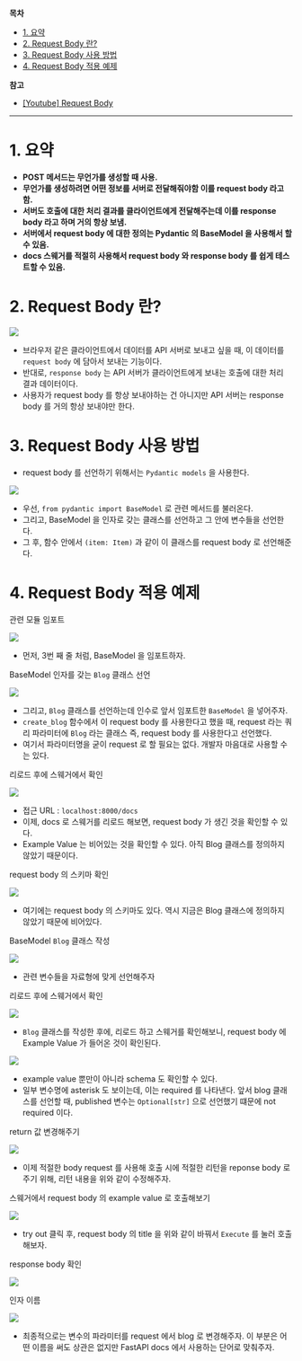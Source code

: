 **목차**

- [1. 요약](#1-요약)
- [2. Request Body 란?](#2-request-body-란)
- [3. Request Body 사용 방법](#3-request-body-사용-방법)
- [4. Request Body 적용 예제](#4-request-body-적용-예제)

**참고**

- [[Youtube] Request Body](https://www.youtube.com/watch?v=7t2alSnE2-I&t=3361s)

---

# 1. 요약

- **POST 메서드는 무언가를 생성할 때 사용.**
- **무언가를 생성하려면 어떤 정보를 서버로 전달해줘야함 이를 request body 라고 함.**
- **서버도 호출에 대한 처리 결과를 클라이언트에게 전달해주는데 이를 response body 라고 하며 거의 항상 보냄.**
- **서버에서 request body 에 대한 정의는 Pydantic 의 BaseModel 을 사용해서 할 수 있음.**
- **docs 스웨거를 적절히 사용해서 request body 와 response body 를 쉽게 테스트할 수 있음.**

# 2. Request Body 란?

![](/.uploads2/2021-09-01-01-59-44.png)

- 브라우저 같은 클라이언트에서 데이터를 API 서버로 보내고 싶을 때, 이 데이터를 `request body` 에 담아서 보내는 기능이다.
- 반대로, `response body` 는 API 서버가 클라이언트에게 보내는 호출에 대한 처리 결과 데이터이다.
- 사용자가 request body 를 항상 보내야하는 건 아니지만 API 서버는 response body 를 거의 항상 보내야만 한다.

# 3. Request Body 사용 방법

- request body 를 선언하기 위해서는 `Pydantic models` 을 사용한다.

![](/.uploads2/2021-09-01-02-00-05.png)

- 우선, `from pydantic import BaseModel` 로 관련 메서드를 불러온다.
- 그리고, BaseModel 을 인자로 갖는 클래스를 선언하고 그 안에 변수들을 선언한다.
- 그 후, 함수 안에서 `(item: Item)` 과 같이 이 클래스를 request body 로 선언해준다.

# 4. Request Body 적용 예제

관련 모듈 임포트

![](/.uploads2/2021-09-01-01-58-30.png)

- 먼저, 3번 째 줄 처럼, BaseModel 을 임포트하자.

BaseModel 인자를 갖는 `Blog` 클래스 선언

![](/.uploads2/2021-09-01-02-00-22.png)

- 그리고, `Blog` 클래스를 선언하는데 인수로 앞서 임포트한 `BaseModel` 을 넣어주자.
- `create_blog` 함수에서 이 request body 를 사용한다고 했을 때, request 라는 쿼리 파라미터에 `Blog` 라는 클래스 즉, request body 를 사용한다고 선언했다.
- 여기서 파라미터명을 굳이 request 로 할 필요는 없다. 개발자 마음대로 사용할 수는 있다.

리로드 후에 스웨거에서 확인

![](/.uploads2/2021-09-01-02-02-15.png)

- 접근 URL : `localhost:8000/docs`
- 이제, docs 로 스웨거를 리로드 해보면, request body 가 생긴 것을 확인할 수 있다.
- Example Value 는 비어있는 것을 확인할 수 있다. 아직 Blog 클래스를 정의하지 않았기 때문이다.

request body 의 스키마 확인

![](/.uploads2/2021-09-01-02-02-59.png)

- 여기에는 request body 의 스키마도 있다. 역시 지금은 Blog 클래스에 정의하지 않았기 때문에 비어있다.

BaseModel `Blog` 클래스 작성

![](/.uploads2/2021-09-01-02-05-02.png)

- 관련 변수들을 자료형에 맞게 선언해주자

리로드 후에 스웨거에서 확인

![](/.uploads2/2021-09-01-02-07-34.png)

- `Blog` 클래스를 작성한 후에, 리로드 하고 스웨거를 확인해보니, request body 에 Example Value 가 들어온 것이 확인된다.

![](/.uploads2/2021-09-01-02-09-35.png)

- example value 뿐만이 아니라 schema 도 확인할 수 있다.
- 일부 변수명에 asterisk 도 보이는데, 이는 required 를 나타낸다. 앞서 blog 클래스를 선언할 때, published 변수는 `Optional[str]` 으로 선언했기 떄문에 not required 이다.

return 값 변경해주기

![](/.uploads2/2021-09-01-02-12-58.png)

- 이제 적절한 body request 를 사용해 호출 시에 적절한 리턴을 reponse body 로 주기 위해, 리턴 내용을 위와 같이 수정해주자.

스웨거에서 request body 의 example value 로 호출해보기

![](/.uploads2/2021-09-01-02-13-42.png)

- try out 클릭 후, request body 의 title 을 위와 같이 바꿔서 `Execute` 를 눌러 호출해보자.

response body 확인

![](/.uploads2/2021-09-01-02-14-37.png)

인자 이름

![](/.uploads2/2021-09-01-02-16-21.png)

- 최종적으로는 변수의 파라미터를 request 에서 blog 로 변경해주자. 이 부분은 어떤 이름을 써도 상관은 없지만 FastAPI docs 에서 사용하는 단어로 맞춰주자.
